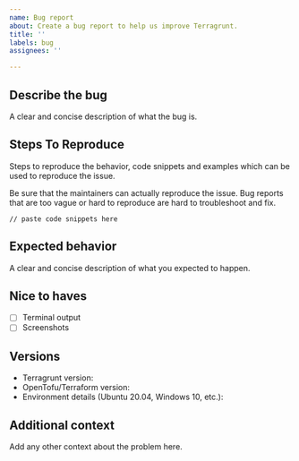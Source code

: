 ```yaml
---
name: Bug report
about: Create a bug report to help us improve Terragrunt.
title: ''
labels: bug
assignees: ''

---
```


## Describe the bug

A clear and concise description of what the bug is.

## Steps To Reproduce

Steps to reproduce the behavior, code snippets and examples which can be used to reproduce the issue.

Be sure that the maintainers can actually reproduce the issue. Bug reports that are too vague or hard to reproduce are hard to troubleshoot and fix.

```hcl
// paste code snippets here
```

## Expected behavior

A clear and concise description of what you expected to happen.

## Nice to haves

- [ ] Terminal output
- [ ] Screenshots

## Versions

- Terragrunt version:
- OpenTofu/Terraform version:
- Environment details (Ubuntu 20.04, Windows 10, etc.):

## Additional context

Add any other context about the problem here.

